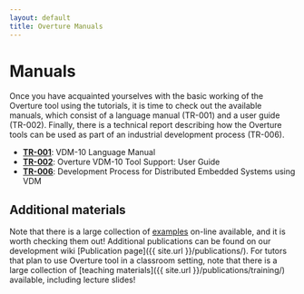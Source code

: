 ```yaml
---
layout: default 
title: Overture Manuals 
---
```


# Manuals

Once you have acquainted yourselves with the basic working of the
Overture tool using the tutorials, it is time to check out the
available manuals, which consist of a language manual (TR-001) and a
user guide (TR-002).  Finally, there is a technical report describing
how the Overture tools can be used as part of an industrial
development process (TR-006).

- [**TR-001**](http://raw.github.com/overturetool/documentation/master/documentation/VDM10LangMan/VDM10_lang_man.pdf): VDM-10 Language Manual
- [**TR-002**](http://raw.github.com/overturetool/documentation/master/documentation/UserGuideOvertureIDE/OvertureIDEUserGuide.pdf): Overture VDM-10 Tool Support: User Guide
- [**TR-006**](http://raw.github.com/overturetool/documentation/master/documentation/VDMRTProcess/VDMRTProcess.pdf): Development Process for Distributed Embedded Systems using VDM


## Additional materials

Note that there is a large collection of
[examples]({{site.url}}/download/examples/) on-line available, and it is worth
checking them out!  Additional publications can be found on our
development wiki
[Publication page]({{ site.url }}/publications/).
For tutors that plan to use Overture tool in a classroom setting, note
that there is a large collection of
[teaching materials]({{ site.url }}/publications/training/)
available, including lecture slides!

